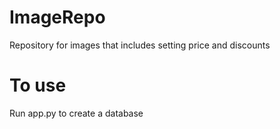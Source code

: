 # ImageRepo
Repository for images that includes setting price and discounts

# To use
Run app.py to create a database
